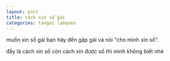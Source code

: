 ```yaml
---
layout: post
title: cách xin số gái
categories: tangai lamquen
---
```


muốn xin số gái bạn hãy đến gặp gái và nói "cho mình xin số".

đấy là cách xin số còn cách xin được số thì mình không biết nhé
